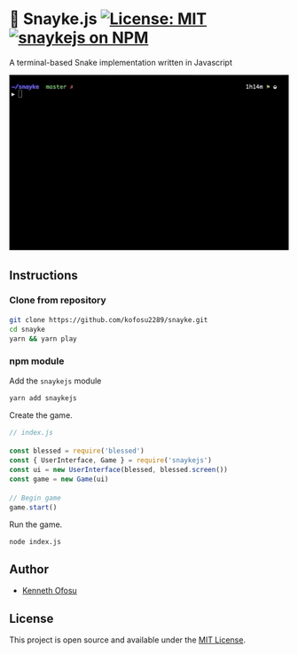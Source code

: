 # 🐍 Snayke.js [![License: MIT](https://img.shields.io/badge/License-MIT-blue.svg)](https://opensource.org/licenses/MIT) [![snaykejs on NPM](https://img.shields.io/npm/v/snaykejs.svg?color=green&label=snaykejs)](https://www.npmjs.com/package/snaykejs)

A terminal-based Snake implementation written in Javascript

![snayke.gif](snayke.gif)

## Instructions

### Clone from repository

```bash
git clone https://github.com/kofosu2289/snayke.git
cd snayke
yarn && yarn play
```

### npm module

Add the `snaykejs` module

```bash
yarn add snaykejs
```

Create the game.

```js
// index.js

const blessed = require('blessed')
const { UserInterface, Game } = require('snaykejs')
const ui = new UserInterface(blessed, blessed.screen())
const game = new Game(ui)

// Begin game
game.start() 
```

Run the game.

```bash
node index.js
```

## Author

- [Kenneth Ofosu](https://kofosu.com/)

## License

This project is open source and available under the [MIT License](LICENSE).